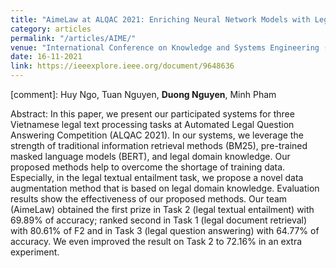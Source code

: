 ```yaml
---
title: "AimeLaw at ALQAC 2021: Enriching Neural Network Models with Legal-Domain Knowledge"
category: articles
permalink: "/articles/AIME/"
venue: "International Conference on Knowledge and Systems Engineering (KSE)"
date: 16-11-2021
link: https://ieeexplore.ieee.org/document/9648636
---
```

[comment]: 
Huy Ngo, Tuan Nguyen, <b>Duong Nguyen</b>, Minh Pham

Abstract: In this paper, we present our participated systems for three Vietnamese legal text processing tasks at Automated Legal Question Answering Competition (ALQAC 2021). In our systems, we leverage the strength of traditional information retrieval methods (BM25), pre-trained masked language models (BERT), and legal domain knowledge. Our proposed methods help to overcome the shortage of training data. Especially, in the legal textual entailment task, we propose a novel data augmentation method that is based on legal domain knowledge. Evaluation results show the effectiveness of our proposed methods. Our team (AimeLaw) obtained the first prize in Task 2 (legal textual entailment) with 69.89% of accuracy; ranked second in Task 1 (legal document retrieval) with 80.61% of F2 and in Task 3 (legal question answering) with 64.77% of accuracy. We even improved the result on Task 2 to 72.16% in an extra experiment.